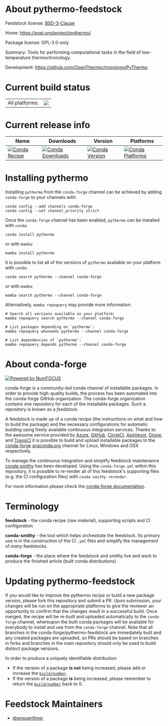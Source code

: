 About pythermo-feedstock
========================

Feedstock license: [BSD-3-Clause](https://github.com/conda-forge/pythermo-feedstock/blob/main/LICENSE.txt)

Home: https://pypi.org/project/pythermo/

Package license: GPL-3.0-only

Summary: Tools for performing computational tasks in the field of low-temperature thermochronology.

Development: https://github.com/OpenThermochronology/PyThermo

Current build status
====================


<table><tr><td>All platforms:</td>
    <td>
      <a href="https://dev.azure.com/conda-forge/feedstock-builds/_build/latest?definitionId=22413&branchName=main">
        <img src="https://dev.azure.com/conda-forge/feedstock-builds/_apis/build/status/pythermo-feedstock?branchName=main">
      </a>
    </td>
  </tr>
</table>

Current release info
====================

| Name | Downloads | Version | Platforms |
| --- | --- | --- | --- |
| [![Conda Recipe](https://img.shields.io/badge/recipe-pythermo-green.svg)](https://anaconda.org/conda-forge/pythermo) | [![Conda Downloads](https://img.shields.io/conda/dn/conda-forge/pythermo.svg)](https://anaconda.org/conda-forge/pythermo) | [![Conda Version](https://img.shields.io/conda/vn/conda-forge/pythermo.svg)](https://anaconda.org/conda-forge/pythermo) | [![Conda Platforms](https://img.shields.io/conda/pn/conda-forge/pythermo.svg)](https://anaconda.org/conda-forge/pythermo) |

Installing pythermo
===================

Installing `pythermo` from the `conda-forge` channel can be achieved by adding `conda-forge` to your channels with:

```
conda config --add channels conda-forge
conda config --set channel_priority strict
```

Once the `conda-forge` channel has been enabled, `pythermo` can be installed with `conda`:

```
conda install pythermo
```

or with `mamba`:

```
mamba install pythermo
```

It is possible to list all of the versions of `pythermo` available on your platform with `conda`:

```
conda search pythermo --channel conda-forge
```

or with `mamba`:

```
mamba search pythermo --channel conda-forge
```

Alternatively, `mamba repoquery` may provide more information:

```
# Search all versions available on your platform:
mamba repoquery search pythermo --channel conda-forge

# List packages depending on `pythermo`:
mamba repoquery whoneeds pythermo --channel conda-forge

# List dependencies of `pythermo`:
mamba repoquery depends pythermo --channel conda-forge
```


About conda-forge
=================

[![Powered by
NumFOCUS](https://img.shields.io/badge/powered%20by-NumFOCUS-orange.svg?style=flat&colorA=E1523D&colorB=007D8A)](https://numfocus.org)

conda-forge is a community-led conda channel of installable packages.
In order to provide high-quality builds, the process has been automated into the
conda-forge GitHub organization. The conda-forge organization contains one repository
for each of the installable packages. Such a repository is known as a *feedstock*.

A feedstock is made up of a conda recipe (the instructions on what and how to build
the package) and the necessary configurations for automatic building using freely
available continuous integration services. Thanks to the awesome service provided by
[Azure](https://azure.microsoft.com/en-us/services/devops/), [GitHub](https://github.com/),
[CircleCI](https://circleci.com/), [AppVeyor](https://www.appveyor.com/),
[Drone](https://cloud.drone.io/welcome), and [TravisCI](https://travis-ci.com/)
it is possible to build and upload installable packages to the
[conda-forge](https://anaconda.org/conda-forge) [anaconda.org](https://anaconda.org/)
channel for Linux, Windows and OSX respectively.

To manage the continuous integration and simplify feedstock maintenance
[conda-smithy](https://github.com/conda-forge/conda-smithy) has been developed.
Using the ``conda-forge.yml`` within this repository, it is possible to re-render all of
this feedstock's supporting files (e.g. the CI configuration files) with ``conda smithy rerender``.

For more information please check the [conda-forge documentation](https://conda-forge.org/docs/).

Terminology
===========

**feedstock** - the conda recipe (raw material), supporting scripts and CI configuration.

**conda-smithy** - the tool which helps orchestrate the feedstock.
                   Its primary use is in the construction of the CI ``.yml`` files
                   and simplify the management of *many* feedstocks.

**conda-forge** - the place where the feedstock and smithy live and work to
                  produce the finished article (built conda distributions)


Updating pythermo-feedstock
===========================

If you would like to improve the pythermo recipe or build a new
package version, please fork this repository and submit a PR. Upon submission,
your changes will be run on the appropriate platforms to give the reviewer an
opportunity to confirm that the changes result in a successful build. Once
merged, the recipe will be re-built and uploaded automatically to the
`conda-forge` channel, whereupon the built conda packages will be available for
everybody to install and use from the `conda-forge` channel.
Note that all branches in the conda-forge/pythermo-feedstock are
immediately built and any created packages are uploaded, so PRs should be based
on branches in forks and branches in the main repository should only be used to
build distinct package versions.

In order to produce a uniquely identifiable distribution:
 * If the version of a package **is not** being increased, please add or increase
   the [``build/number``](https://docs.conda.io/projects/conda-build/en/latest/resources/define-metadata.html#build-number-and-string).
 * If the version of a package **is** being increased, please remember to return
   the [``build/number``](https://docs.conda.io/projects/conda-build/en/latest/resources/define-metadata.html#build-number-and-string)
   back to 0.

Feedstock Maintainers
=====================

* [@wrguenthner](https://github.com/wrguenthner/)

